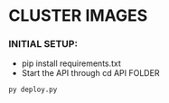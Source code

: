 #                    CLUSTER IMAGES


### INITIAL SETUP:
* pip install requirements.txt
* Start the API through cd API FOLDER 
``` 
py deploy.py
```